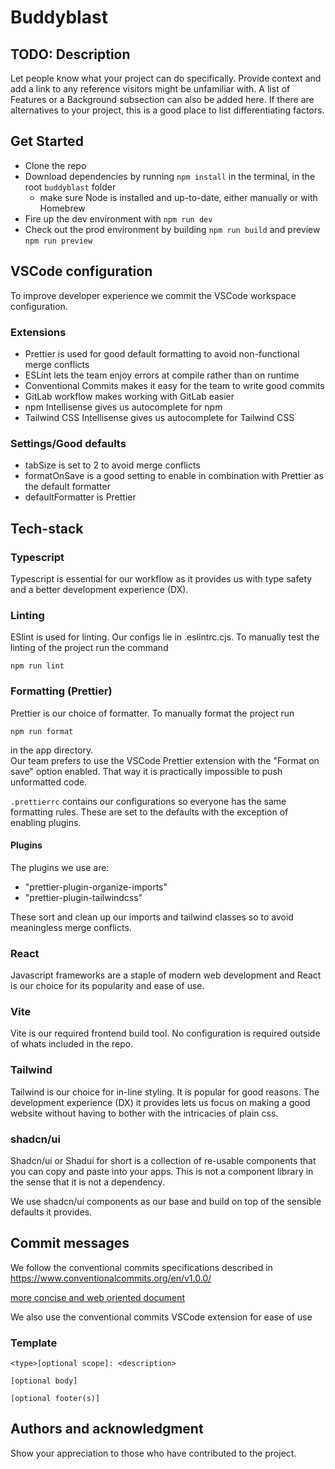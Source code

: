 # Buddyblast

## TODO: Description

Let people know what your project can do specifically. Provide context and add a link to any reference visitors might be unfamiliar with. A list of Features or a Background subsection can also be added here. If there are alternatives to your project, this is a good place to list differentiating factors.

## Get Started

- Clone the repo
- Download dependencies by running `npm install` in the terminal, in the root `buddyblast` folder
  - make sure Node is installed and up-to-date, either manually or with Homebrew
- Fire up the dev environment with `npm run dev`
- Check out the prod environment by building `npm run build` and preview `npm run preview`

## VSCode configuration

To improve developer experience we commit the VSCode workspace configuration.

### Extensions

- Prettier is used for good default formatting to avoid non-functional merge conflicts
- ESLint lets the team enjoy errors at compile rather than on runtime
- Conventional Commits makes it easy for the team to write good commits
- GitLab workflow makes working with GitLab easier
- npm Intellisense gives us autocomplete for npm
- Tailwind CSS Intellisense gives us autocomplete for Tailwind CSS

### Settings/Good defaults

- tabSize is set to 2 to avoid merge conflicts
- formatOnSave is a good setting to enable in combination with Prettier as the default formatter
- defaultFormatter is Prettier

## Tech-stack

### Typescript

Typescript is essential for our workflow as it provides us with type safety and a better development experience (DX).

### Linting

ESlint is used for linting. Our configs lie in .eslintrc.cjs. To manually test the linting of the project run the command

`npm run lint`

### Formatting (Prettier)

Prettier is our choice of formatter.
To manually format the project run

`npm run format`

in the app directory.\
Our team prefers to use the VSCode Prettier extension with the "Format on save" option enabled.
That way it is practically impossible to push unformatted code.

`.prettierrc` contains our configurations so everyone has the same formatting rules.
These are set to the defaults with the exception of enabling plugins.

#### Plugins

The plugins we use are:

- "prettier-plugin-organize-imports"
- "prettier-plugin-tailwindcss"

These sort and clean up our imports and tailwind classes so to avoid meaningless merge conflicts.

### React

Javascript frameworks are a staple of modern web development and React is our choice for its popularity and ease of use.

### Vite

Vite is our required frontend build tool. No configuration is required outside of whats included in the repo.

### Tailwind

Tailwind is our choice for in-line styling.
It is popular for good reasons.
The development experience (DX) it provides lets us focus on making a good website without having to bother with the intricacies of plain css.

### shadcn/ui

Shadcn/ui or Shadui for short is a collection of re-usable components that you can copy and paste into your apps.
This is not a component library in the sense that it is not a dependency.

We use shadcn/ui components as our base and build on top of the sensible defaults it provides.

## Commit messages

We follow the conventional commits specifications described in <https://www.conventionalcommits.org/en/v1.0.0/>

[more concise and web oriented document](https://gist.github.com/qoomon/5dfcdf8eec66a051ecd85625518cfd13)

We also use the conventional commits VSCode extension for ease of use

### Template

```
<type>[optional scope]: <description>

[optional body]

[optional footer(s)]
```

## Authors and acknowledgment

Show your appreciation to those who have contributed to the project.
